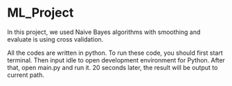 # ML_Project

In this project, we used Naive Bayes algorithms with smoothing and evaluate is using cross validation.

All the codes are written in python. To run these code, you should first start terminal. Then input idle to open development environment for Python. After that, open main.py and run it. 20 seconds later, the result will be output to current path.
